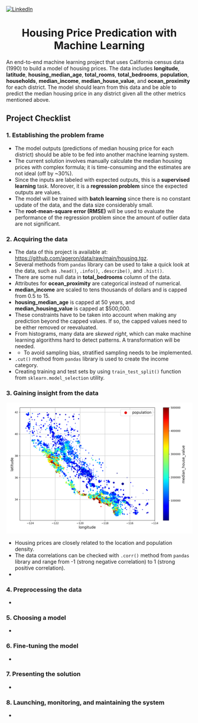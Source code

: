 <a name="readme-top"></a>

[![LinkedIn][linkedin-shield]][linkedin-url]
<!-- PROJECT TITLE -->
<div align="center">
<h1 align="center"> Housing Price Predication with Machine Learning </h1>
</div>

An end-to-end machine learning project that uses California census data (1990) to build a model of housing prices. The data includes 
**longitude**, **latitude**, **housing_median_age**, **total_rooms**, **total_bedrooms**, **population**, **households**, 
**median_income**, **median_house_value**, and **ocean_proximity** for each district. The model should
learn from this data and be able to predict the median housing price in any district given
all the other metrics mentioned above.

## Project Checklist

### 1. Establishing the problem frame

- The model outputs (predictions of median housing price for each district) should be able to be fed into another machine learning system.
- The current solution involves manually calculate the median housing prices with complex formula; it is
time-consuming and the estimates are not ideal (off by ~30%).
- Since the inputs are labeled with expected outputs, this is a **supervised learning** task. Moreover, it
is a **regression problem** since the expected outputs are values.
- The model will be trained with **batch learning** since there is no constant update 
of the data, and the data size considerably small.
- The **root-mean-square error (RMSE)** will be used to evaluate the performance of the regression problem since the amount of outlier data are not significant.

### 2. Acquiring the data

- The data of this project is available at: https://github.com/ageron/data/raw/main/housing.tgz.
- Several methods from `pandas` library can be used to take a quick look at the data, such as `.head()`, 
`.info()`, `.describe()`, and `.hist()`.
- There are some null data in **total_bedrooms** column of the data.
- Attributes for **ocean_proximity** are categorical instead of numerical.
- **median_income** are scaled to tens thousands of dollars and is capped from 0.5 to 15.
- **housing_median_age** is capped at 50 years, 
and **median_housing_value** is capped at $500,000.
- These constraints have to be taken into account when making any prediction beyond the capped values.
If so, the capped values need to be either removed or reevaluated.
- From histograms, many data are *skewed right*, which can make machine learning algorithms hard
to detect patterns. A transformation will be needed.
- - To avoid sampling bias, stratified sampling needs to be implemented.
- `.cut()` method from `pandas` library is used to create the income category.
- Creating training and test sets by using `train_test_split()` function from `sklearn.model_selection` utility.

### 3. Gaining insight from the data

![median_house_value_scatter_plot](images/end_to_end_project/median_house_value_scatter_plot.png)

- Housing prices are closely related to the location and population density.
- The data correlations can be checked with `.corr()` method from `pandas` library and 
range from -1 (strong negative correlation) to 1 (strong positive correlation).
- 

### 4. Preprocessing the data

- 

### 5. Choosing a model

-

### 6. Fine-tuning the model

-

### 7. Presenting the solution

-

### 8. Launching, monitoring, and maintaining the system

-


<!-- MARKDOWN LINKS & IMAGES -->
<!-- https://www.markdownguide.org/basic-syntax/#reference-style-links -->
[linkedin-shield]: https://img.shields.io/badge/-LinkedIn-black.svg?style=for-the-badge&logo=linkedin&colorB=555
[linkedin-url]: https://www.linkedin.com/in/colin-z/
